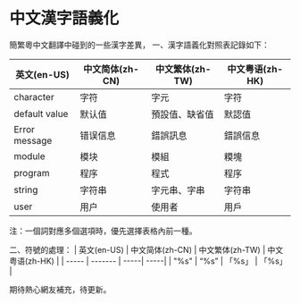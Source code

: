 # 中文漢字語義化
簡繁粵中文翻譯中碰到的一些漢字差異，
一、漢字語義化對照表記錄如下：

| 英文(en-US) | 中文简体(zh-CN) | 中文繁体(zh-TW) | 中文粤语(zh-HK) |
| -----	 | ------- | -----| -----| 
| character | 字符 | 字元 | 字符 |
| default value | 默认值 | 預設值、缺省值 | 默認值 |
| Error message | 错误信息 | 錯誤訊息 | 錯誤信息 |
| module | 模块 | 模組 | 糢塊 |
| program | 程序 | 程式 | 程序 |
| string | 字符串 | 字元串、字串 | 字符串 |
| user | 用户 | 使用者 | 用戶 |

注：一個詞對應多個選項時，優先選擇表格內前一種。

二、符號的處理：
| 英文(en-US) | 中文简体(zh-CN) | 中文繁体(zh-TW) | 中文粤语(zh-HK) |
| -----	 | ------- | -----| -----| 
| \"%s\" | “%s” | 「%s」 | 「%s」 |

期待熱心網友補充，待更新。
